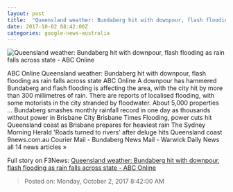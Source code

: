 ```yaml
---
layout: post
title:  "Queensland weather: Bundaberg hit with downpour, flash flooding as rain falls across state - ABC Online"
date: 2017-10-02 08:42:00Z
categories: google-news-australia
---
```


![Queensland weather: Bundaberg hit with downpour, flash flooding as rain falls across state - ABC Online](http://www.abc.net.au/news/image/9008278-1x1-700x700.jpg)

ABC Online Queensland weather: Bundaberg hit with downpour, flash flooding as rain falls across state ABC Online A downpour has hammered Bundaberg and flash flooding is affecting the area, with the city hit by more than 300 millimetres of rain. There are reports of localised flooding, with some motorists in the city stranded by floodwater. About 5,000 properties ... Bundaberg smashes monthly rainfall record in one day as thousands without power in Brisbane City Brisbane Times Flooding, power cuts hit Queensland coast as Brisbane prepares for heaviest rain The Sydney Morning Herald 'Roads turned to rivers' after deluge hits Queensland coast 9news.com.au Courier Mail - Bundaberg News Mail - Warwick Daily News all 14 news articles »


Full story on F3News: [Queensland weather: Bundaberg hit with downpour, flash flooding as rain falls across state - ABC Online](http://www.f3nws.com/n/KDNEWB)

> Posted on: Monday, October 2, 2017 8:42:00 AM

